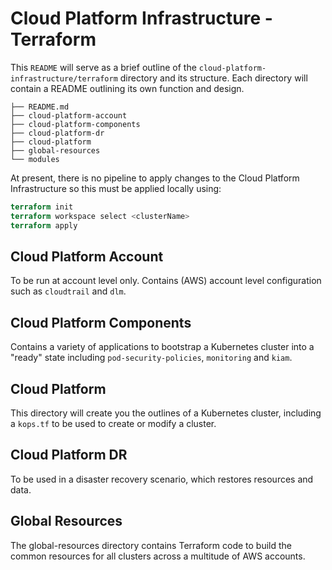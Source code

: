 # Cloud Platform Infrastructure - Terraform


This `README` will serve as a brief outline of the `cloud-platform-infrastructure/terraform` directory and its structure. Each directory will contain a README outlining its own function and design.

```
├── README.md
├── cloud-platform-account
├── cloud-platform-components
├── cloud-platform-dr
├── cloud-platform
├── global-resources
└── modules
```
At present, there is no pipeline to apply changes to the Cloud Platform Infrastructure so this must be applied locally using:

```terraform
terraform init
terraform workspace select <clusterName>
terraform apply
```
## Cloud Platform Account
To be run at account level only. Contains (AWS) account level configuration such as `cloudtrail` and `dlm`.

## Cloud Platform Components
Contains a variety of applications to bootstrap a Kubernetes cluster into a "ready" state including `pod-security-policies`, `monitoring` and `kiam`.

## Cloud Platform
This directory will create you the outlines of a Kubernetes cluster, including a `kops.tf` to be used to create or modify a cluster. 

## Cloud Platform DR
To be used in a disaster recovery scenario, which restores resources and data.

## Global Resources
The global-resources directory contains Terraform code to build the common resources for all clusters across a multitude of AWS accounts.
